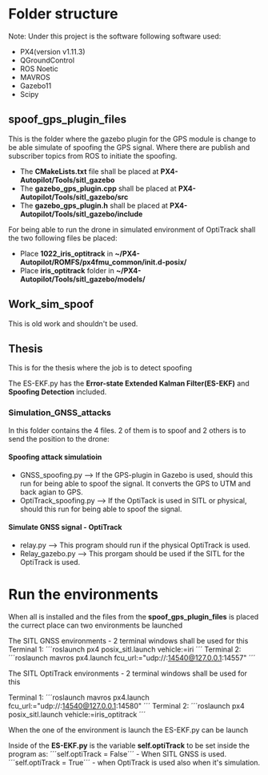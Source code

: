
# Folder structure
Note: Under this project is the software following software used:

*  PX4(version v1.11.3)
*  QGroundControl
*  ROS Noetic
*  MAVROS
*  Gazebo11
*  Scipy

## spoof_gps_plugin_files
This is the folder where the gazebo plugin for the GPS module is change to be able simulate of spoofing the GPS signal.
Where there are publish and subscriber topics from ROS to initiate the spoofing. 

* The **CMakeLists.txt** file shall be placed at **PX4-Autopilot/Tools/sitl_gazebo**
* The **gazebo_gps_plugin.cpp** shall be placed at **PX4-Autopilot/Tools/sitl_gazebo/src**
* The **gazebo_gps_plugin.h** shall be placed at **PX4-Autopilot/Tools/sitl_gazebo/include**

For being able to run the drone in simulated environment of OptiTrack shall the two following files be placed:

* Place **1022_iris_optitrack** in **~/PX4-Autopilot/ROMFS/px4fmu_common/init.d-posix/**
* Place **iris_optitrack** folder in **~/PX4-Autopilot/Tools/sitl_gazebo/models/**


## Work_sim_spoof
This is old work and shouldn't be used.

## Thesis
This is for the thesis where the job is to detect spoofing

The ES-EKF.py has the **Error-state Extended Kalman Filter(ES-EKF)** and **Spoofing Detection** included.

### Simulation_GNSS_attacks
In this folder contains the 4 files. 2 of them is to spoof and 2 others is to send the position to the drone:

#### Spoofing attack simulatioin
* GNSS_spoofing.py --> If the GPS-plugin in Gazebo is used, should this run for being able to spoof the signal. It converts the GPS to UTM and back agian to GPS.
* OptiTrack_spoofing.py --> If the OptiTack is used in SITL or physical, should this run for being able to spoof the signal.

#### Simulate GNSS signal - OptiTrack
* relay.py --> This program should run if the physical OptiTrack is used.
* Relay_gazebo.py --> This prorgam should be used if the SITL for the OptiTrack is used.

# Run the environments

When all is installed and the files from the **spoof_gps_plugin_files** is placed the currect place can two environments be launched

The SITL GNSS environments - 2 terminal windows shall be used for this
Terminal 1: ´´´roslaunch px4 posix_sitl.launch vehicle:=iri ´´´
Terminal 2: ´´´roslaunch mavros px4.launch fcu_url:="udp://:14540@127.0.0.1:14557" ´´´

The SITL OptiTrack environments - 2 terminal windows shall be used for this

Terminal 1: ´´´roslaunch mavros px4.launch fcu_url:="udp://:14540@127.0.0.1:14580" ´´´
Terminal 2: ´´´roslaunch px4 posix_sitl.launch vehicle:=iris_optitrack ´´´

When the one of the environment is launch the ES-EKF.py can be launch

Inside of the **ES-EKF.py** is the variable **self.optiTrack** to be set inside the program as:
´´´self.optiTrack = False´´´ - When SITL GNSS is used.
´´´self.optiTrack = True´´´ - when OptiTrack is used also when it's simulation.


